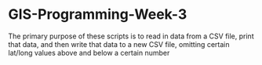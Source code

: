 # GIS-Programming-Week-3
The primary purpose of these scripts is to read in data from a CSV file, print that data, and then write that data to a new CSV file, omitting certain lat/long values above and below a certain number
